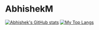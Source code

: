 # AbhishekM

[![Abhishek's GitHub stats](https://github-readme-stats.vercel.app/api?username=AbhishekM2001&theme=tokyonight)](https://github.com/anuraghazra/github-readme-stats)
[![My Top Langs](https://github-readme-stats.vercel.app/api/top-langs/?username=AbhishekM2001)](https://github.com/anuraghazra/github-readme-stats)
